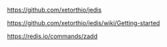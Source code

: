 





https://github.com/xetorthio/jedis

https://github.com/xetorthio/jedis/wiki/Getting-started



https://redis.io/commands/zadd

